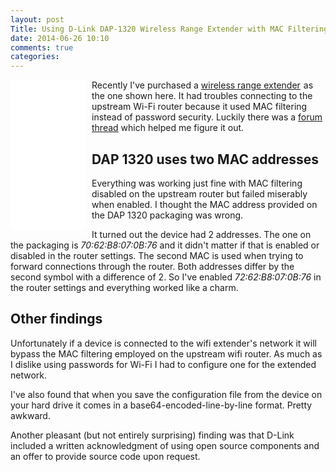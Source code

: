 ```yaml
---
layout: post
Title: Using D-Link DAP-1320 Wireless Range Extender with MAC Filtering
date: 2014-06-26 10:10
comments: true
categories: 
---
```


<iframe style="width:120px;height:240px;float:left;display:inline-block;margin-right:10px;" marginwidth="0" marginheight="0" scrolling="no" frameborder="0" src="//ws-na.amazon-adsystem.com/widgets/q?ServiceVersion=20070822&OneJS=1&Operation=GetAdHtml&MarketPlace=US&source=ss&ref=ss_til&ad_type=product_link&tracking_id=atodorovorg-20&marketplace=amazon&region=US&placement=B00B0RQSD0&asins=B00B0RQSD0&linkId=R2B5GSDVQ7GHLAXK&show_border=true&link_opens_in_new_window=true">
</iframe>

Recently I've purchased a
<a href="http://www.amazon.com/gp/product/B00B0RQSD0/ref=as_li_tl?ie=UTF8&camp=1789&creative=390957&creativeASIN=B00B0RQSD0&linkCode=as2&tag=atodorovorg-20&linkId=ELZCDTH62GGNKJTL">wireless range extender</a><img src="http://ir-na.amazon-adsystem.com/e/ir?t=atodorovorg-20&l=as2&o=1&a=B00B0RQSD0" width="1" height="1" border="0" alt="" style="border:none !important; margin:0px !important;" />
as the one shown here. It had troubles connecting to the upstream Wi-Fi router
because it used MAC filtering instead of password security. Luckily there was
a [forum thread](http://forums.dlink.com/index.php?topic=56386.0) which helped
me figure it out.

DAP 1320 uses two MAC addresses
-------------------------------

Everything was working just fine with MAC filtering disabled on the upstream
router but failed miserably when enabled. I thought the MAC address provided
on the DAP 1320 packaging was wrong. 

It turned out the device had 2 addresses.
The one on the packaging is *70:62:B8:07:0B:76* and it didn't matter if that
is enabled or disabled in the router settings. The second MAC is used when
trying to forward connections through the router. Both addresses differ by the
second symbol with a difference of 2. So I've enabled *72:62:B8:07:0B:76*
in the router settings and everything worked like a charm.

Other findings
--------------

Unfortunately if a device is connected to the wifi extender's network it will
bypass the MAC filtering employed on the upstream wifi router. As much as I dislike
using passwords for Wi-Fi I had to configure one for the extended network.

I've also found that when you save the configuration file from the device on your
hard drive it comes in a base64-encoded-line-by-line format. Pretty awkward.

Another pleasant (but not entirely surprising) finding was that D-Link included
a written acknowledgment of using open source components and an offer to provide
source code upon request.

